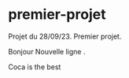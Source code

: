 # premier-projet
Projet du 28/09/23. Premier projet. 

Bonjour 
Nouvelle ligne .

Coca is the best 
